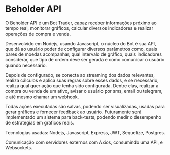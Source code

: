 # Beholder API

O Beholder API é um Bot Trader, capaz receber informações próximo ao tempo real, monitorar gráficos, calcular diversos indicadores e realizar operações de compra e venda.   

Desenvolvido em Nodejs, usando Javascript, o núcleo do Bot é sua API, que dá ao usuário poder de configurar diversos parâmetros como, quais pares de moedas acompanhar, qual intervalo de gráfico, quais indicadores considerar, que tipo de ordem deve ser gerada e como comunicar o usuário quando necessário.

Depois de configurado, se conecta ao streaming dos dados relevantes, realiza cálculos e aplica suas regras sobre esses dados, e se necessário, realiza qual quer ação que  tenha sido configurada. Dentre elas, realizar a compra ou venda de um ativo, avisar o usuário por sms, email ou telegram, e até mesmo chamar um webhook. 

Todas ações executadas são salvas, podendo ser visualizadas, usadas para gerar gráficos e fornecer feedback ao usuário.
Futuramente será implementado um sistema para back-tests, podendo medir o desempenho de estrategias em gráficos reais.

Tecnologias usadas:
Nodejs, Javascript, Express, JWT, Sequelize, Postgres. 

Comunicação com servidores externos com Axios, consumindo uma API, e Websockets.
